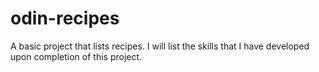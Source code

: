 # odin-recipes
A basic project that lists recipes. I will list the skills that I have developed upon completion of this project. 